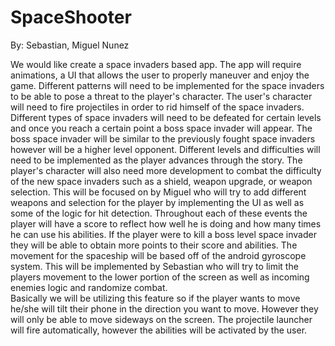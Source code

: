 # SpaceShooter

 By: Sebastian, Miguel Nunez
 
We would like create a space invaders based app. The app will require animations, a UI that allows the user to properly maneuver and enjoy the game. 
Different patterns will need to be implemented for the space invaders to be able to pose a threat to the player's character. The user's character will need to fire projectiles in order to rid himself of the space invaders. 
Different types of space invaders will need to be defeated for certain levels and once you reach a certain point a boss space invader will appear. 
The boss space invader will be similar to the previously fought space invaders however will be a higher level opponent. Different levels and difficulties will need to be implemented as the player advances through the story. 
The player's character will also need more development to combat the difficulty of the new space invaders such as a shield, weapon upgrade, or weapon selection. 
This will be focused on by Miguel who will try to add different weapons and selection for the player by implementing the UI as well as some of the logic for hit detection.
Throughout each of these events the player will have a score to reflect how well he is doing and how many times he can use his abilities.
If the player were to kill a boss level space invader they will be able to obtain more points to their score and abilities. 
The movement for the spaceship will be based off of the android gyroscope system. This will be implemented by Sebastian who will try to limit the players movement to the lower portion of the screen as well as incoming enemies logic and randomize combat.  
Basically we will be utilizing this feature so if the player wants to move he/she will tilt their phone in the direction you want to move.
However they will only be able to move sideways on the screen. 
The projectile launcher will fire automatically, however the abilities will be activated by the user. 
